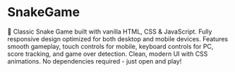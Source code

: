 # SnakeGame
🐍 Classic Snake Game built with vanilla HTML, CSS &amp; JavaScript. Fully responsive design optimized for both desktop and mobile devices. Features smooth gameplay, touch controls for mobile, keyboard controls for PC, score tracking, and game over detection. Clean, modern UI with CSS animations. No dependencies required - just open and play!

